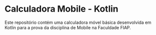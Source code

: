 # Calculadora Mobile - Kotlin

Este repositório contém uma calculadora móvel básica desenvolvida em Kotlin para a prova da disciplina de Mobile na Faculdade FIAP.
